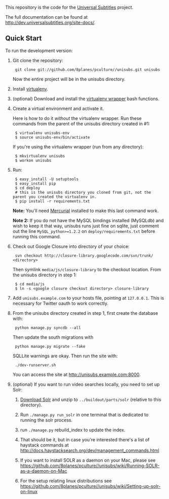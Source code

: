 This repository is the code for the [Universal Subtitles][] project.

The full documentation can be found at
<http://dev.universalsubtitles.org/site-docs/>.

[Universal Subtitles]: http://universalsubtitles.org

Quick Start
-----------

To run the development version:

1. Git clone the repository:

        git clone git://github.com/8planes/pculture//unisubs.git unisubs

    Now the entire project will be in the unisubs directory.

2. Install [virtualenv](http://pypi.python.org/pypi/virtualenv).

3. (optional) Download and install the [virtualenv
   wrapper](http://www.doughellmann.com/projects/virtualenvwrapper/) bash functions.

4. Create a virtual environment and activate it.

    Here is how to do it *without* the virtualenv wrapper. Run these commands from
    the parent of the unisubs directory created in #1:

        $ virtualenv unisubs-env
        $ source unisubs-env/bin/activate

    If you're using the virtualenv wrapper (run from any directory):

        $ mkvirtualenv unisubs
        $ workon unisubs

5. Run:

        $ easy_install -U setuptools
        $ easy_install pip
        $ cd deploy
        # this is the unisubs directory you cloned from git, not the parent you created the virtualenv in.
        $ pip install -r requirements.txt

    **Note:** You'll need [Mercurial](http://hg-scm.org) installed to make this last
    command work.

    **Note 2:** If you do not have the MySQL bindings installed (MySQLdb) and wish to
    keep it that way, unisubs runs just fine on sqlite, just comment out the line
    `MySQL_python>=1.2.2` on `deploy/requirements.txt` before running this command.

6. Check out Google Closure into directory of your choice:

        svn checkout http://closure-library.googlecode.com/svn/trunk/ <directory>

    Then symlink `media/js/closure-library` to the checkout location. From the
    unisubs directory in step 1:

        $ cd media/js
        $ ln -s <google closure checkout directory> closure-library

7. Add `unisubs.example.com` to your hosts file, pointing at `127.0.0.1`.  This is
   necessary for Twitter oauth to work correctly.

8. From the unisubs directory created in step 1, first create the
   database with:

        python manage.py syncdb --all

    Then update the south migrations with

        python manage.py migrate --fake

    SQLLite warnings are okay. Then run the site with:

        ./dev-runserver.sh

    You can access the site at <http://unisubs.example.com:8000>.

9. (optional) If you want to run video searches locally, you need to set up Solr:

    1. [Download Solr](http://www.apache.org/dyn/closer.cgi/lucene/solr/) and unzip
       to `../buildout/parts/solr` (relative to this directory).

    2. Run `./manage.py run_solr` in one terminal that is dedicated to running the
       solr process.

    3. run `./manage.py` rebuild_index to update the index.

    4. That should be it, but in case you're interested there's a list of haystack
       commands at <http://docs.haystacksearch.org/dev/management_commands.html>

    5. If you want to install SOLR as a daemon on your Mac, please see
       <https://github.com/8planes/pculture//unisubs/wiki/Running-SOLR-as-a-daemon-on-Mac>

    6. For the setup relating linux distributions see
       <https://github.com/8planes/pculture//unisubs/wiki/Setting-up-solr-on-linux>

